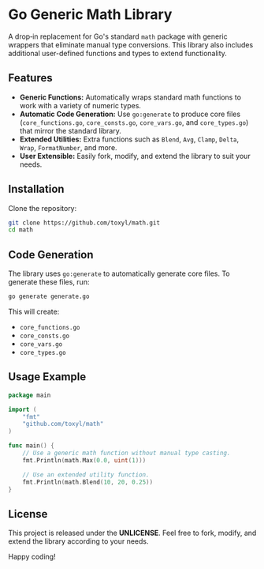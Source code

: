 # Go Generic Math Library

A drop‑in replacement for Go's standard `math` package with generic wrappers that eliminate manual type conversions. This library also includes additional user-defined functions and types to extend functionality.

## Features

- **Generic Functions:** Automatically wraps standard math functions to work with a variety of numeric types.
- **Automatic Code Generation:** Use `go:generate` to produce core files (`core_functions.go`, `core_consts.go`, `core_vars.go`, and `core_types.go`) that mirror the standard library.
- **Extended Utilities:** Extra functions such as `Blend`, `Avg`, `Clamp`, `Delta`, `Wrap`, `FormatNumber`, and more.
- **User Extensible:** Easily fork, modify, and extend the library to suit your needs.

## Installation

Clone the repository:

```sh
git clone https://github.com/toxyl/math.git
cd math
```

## Code Generation

The library uses `go:generate` to automatically generate core files. To generate these files, run:

```sh
go generate generate.go
```

This will create:
- `core_functions.go`
- `core_consts.go`
- `core_vars.go`
- `core_types.go`

## Usage Example

```go
package main

import (
	"fmt"
	"github.com/toxyl/math"
)

func main() {
	// Use a generic math function without manual type casting.
	fmt.Println(math.Max(0.0, uint(1)))

	// Use an extended utility function.
	fmt.Println(math.Blend(10, 20, 0.25))
}
```

## License

This project is released under the **UNLICENSE**. Feel free to fork, modify, and extend the library according to your needs.

Happy coding!